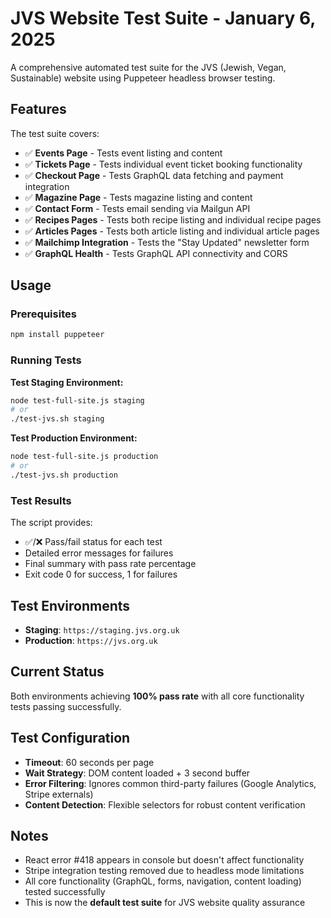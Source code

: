 # JVS Website Test Suite - January 6, 2025

A comprehensive automated test suite for the JVS (Jewish, Vegan, Sustainable) website using Puppeteer headless browser testing.

## Features

The test suite covers:

- ✅ **Events Page** - Tests event listing and content
- ✅ **Tickets Page** - Tests individual event ticket booking functionality  
- ✅ **Checkout Page** - Tests GraphQL data fetching and payment integration
- ✅ **Magazine Page** - Tests magazine listing and content
- ✅ **Contact Form** - Tests email sending via Mailgun API
- ✅ **Recipes Pages** - Tests both recipe listing and individual recipe pages
- ✅ **Articles Pages** - Tests both article listing and individual article pages
- ✅ **Mailchimp Integration** - Tests the "Stay Updated" newsletter form
- ✅ **GraphQL Health** - Tests GraphQL API connectivity and CORS

## Usage

### Prerequisites

```bash
npm install puppeteer
```

### Running Tests

**Test Staging Environment:**
```bash
node test-full-site.js staging
# or
./test-jvs.sh staging
```

**Test Production Environment:**
```bash
node test-full-site.js production
# or  
./test-jvs.sh production
```

### Test Results

The script provides:
- ✅/❌ Pass/fail status for each test
- Detailed error messages for failures
- Final summary with pass rate percentage
- Exit code 0 for success, 1 for failures

## Test Environments

- **Staging**: `https://staging.jvs.org.uk`
- **Production**: `https://jvs.org.uk`

## Current Status

Both environments achieving **100% pass rate** with all core functionality tests passing successfully.

## Test Configuration

- **Timeout**: 60 seconds per page
- **Wait Strategy**: DOM content loaded + 3 second buffer
- **Error Filtering**: Ignores common third-party failures (Google Analytics, Stripe externals)
- **Content Detection**: Flexible selectors for robust content verification

## Notes

- React error #418 appears in console but doesn't affect functionality
- Stripe integration testing removed due to headless mode limitations
- All core functionality (GraphQL, forms, navigation, content loading) tested successfully
- This is now the **default test suite** for JVS website quality assurance